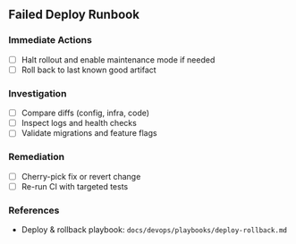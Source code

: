 <!--
Explainer: Failed deploy runbook coordinates quick rollback and diagnosis.
-->

## Failed Deploy Runbook

### Immediate Actions
- [ ] Halt rollout and enable maintenance mode if needed
- [ ] Roll back to last known good artifact

### Investigation
- [ ] Compare diffs (config, infra, code)
- [ ] Inspect logs and health checks
- [ ] Validate migrations and feature flags

### Remediation
- [ ] Cherry-pick fix or revert change
- [ ] Re-run CI with targeted tests

### References
- Deploy & rollback playbook: `docs/devops/playbooks/deploy-rollback.md`

